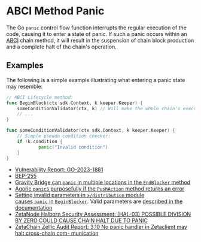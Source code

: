 # ABCI Method Panic

The Go `panic` control flow function interrupts the regular execution of the code, causing it to enter a state of panic. If such a panic occurs within an [ABCI](https://github.com/tendermint/tendermint/blob/v0.34.x/spec/abci/abci.md) chain method, it will result in the suspension of chain block production and a complete halt of the chain's operation.

## Examples

The following is a simple example illustrating what entering a panic state may resemble:

```go
// ABCI Lifecycle method:
func BeginBlock(ctx sdk.Context, k keeper.Keeper) {
    someConditionValidator(ctx, k) // Will make the whole chain's execution enter panic mode <
    // ...
}

func someConditionValidator(ctx sdk.Context, k keeper.Keeper) {
	// Simple pseudo condition checker:
	if !k.condition {
			panic("Invalid condition")
	}
}
```

- [Vulnerability Report: GO-2023-1881](https://pkg.go.dev/vuln/GO-2023-1881)
- [BEP-255](https://www.binance.com/en/feed/post/783345)
- [Gravity Bridge can `panic` in multiple locations in the `EndBlocker` method](https://giters.com/althea-net/cosmos-gravity-bridge/issues/348)
- [Agoric `panic`s purposefully if the `PushAction` method returns an error](https://github.com/Agoric/agoric-sdk/blob/9116ede69169ebb252faf069d90022e8e05c6a4e/golang/cosmos/x/vbank/module.go#L166)
- [Setting invalid parameters in `x/distribution` module causes `panic` in `BeginBlocker`](https://github.com/cosmos/cosmos-sdk/issues/5808). Valid parameters are [described in the documentation](https://docs.cosmos.network/v0.45/modules/distribution/07_params.html)
- [ZetaNode Halborn Security Assessment: (HAL-03) POSSIBLE DIVISION BY ZERO COULD CAUSE CHAIN HALT DUE TO PANIC](https://drive.google.com/file/d/1323iwH34kOqGzBZIz4iX-Qfo8ACzomNc/view)
- [ZetaChain Zellic Audit Report: 3.10 No panic handler in Zetaclient may halt cross-chain com-
munication](https://drive.google.com/drive/folders/10PFcoASYKhllalv5n1AW4mYD12urPgWJ)
